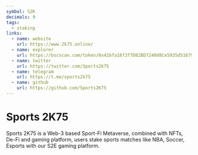 ```yaml
---
symbol: S2K
decimals: 9
tags:
  - staking
links:
  - name: website
    url: https://www.2k75.online/
  - name: explorer
    url: https://bscscan.com/token/0x42bfa18f3f7D82BD7240d8Ce5935d51679C5115d
  - name: twitter
    url: https://twitter.com/Sports2k75
  - name: telegram
    url: https://t.me/sports2k75
  - name: github
    url: https://github.com/Sports2K75
---
```


# Sports 2K75

Sports 2K75 is a Web-3 based Sport-Fi Metaverse, combined with NFTs, De-Fi and gaming platform, users stake sports matches like NBA, Soccer, Esports with our S2E gaming platform.
